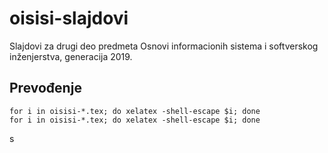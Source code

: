 # oisisi-slajdovi

Slajdovi za drugi deo predmeta Osnovi informacionih sistema i softverskog
inženjerstva, generacija 2019.

## Prevođenje

```
for i in oisisi-*.tex; do xelatex -shell-escape $i; done
for i in oisisi-*.tex; do xelatex -shell-escape $i; done
```
s

